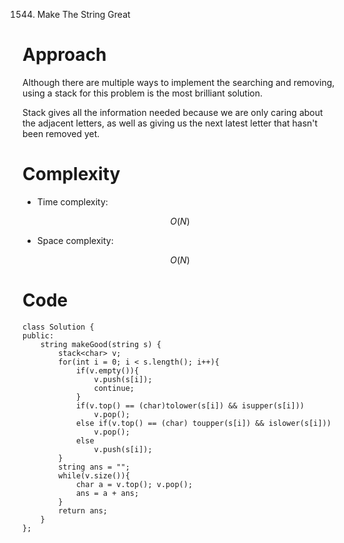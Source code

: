 1544. Make The String Great

# Approach
<!-- Describe your approach to solving the problem. -->
Although there are multiple ways to implement the searching and removing, using a stack for this problem is the most brilliant solution. 

Stack gives all the information needed because we are only caring about the adjacent letters, as well as giving us the next latest letter that hasn't been removed yet.

# Complexity
- Time complexity:
<!-- Add your time complexity here, e.g. $$O(n)$$ -->
$$O(N)$$
- Space complexity:
<!-- Add your space complexity here, e.g. $$O(n)$$ -->
$$O(N)$$
# Code
```
class Solution {
public:
    string makeGood(string s) {
        stack<char> v;
        for(int i = 0; i < s.length(); i++){
            if(v.empty()){
                v.push(s[i]);
                continue;
            }
            if(v.top() == (char)tolower(s[i]) && isupper(s[i]))
                v.pop();
            else if(v.top() == (char) toupper(s[i]) && islower(s[i]))
                v.pop();
            else 
                v.push(s[i]);
        }
        string ans = "";
        while(v.size()){
            char a = v.top(); v.pop();
            ans = a + ans;
        }
        return ans;
    }
};
```